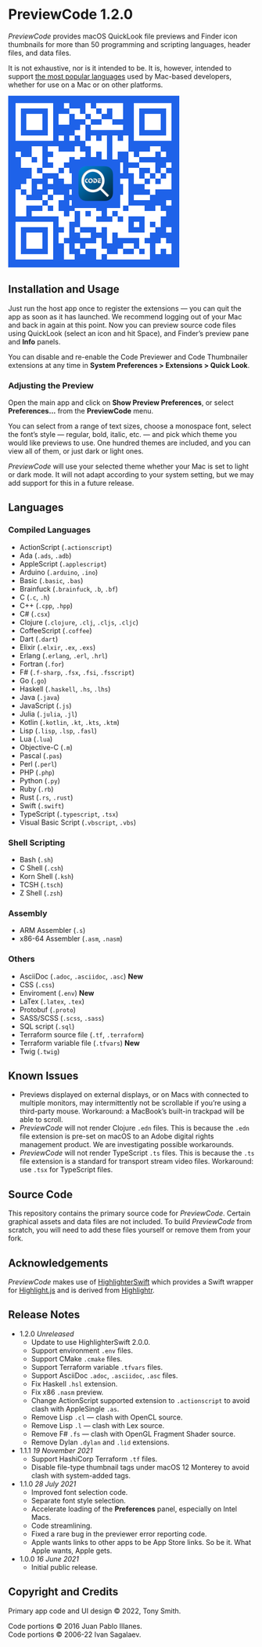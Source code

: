# PreviewCode 1.2.0

*PreviewCode* provides macOS QuickLook file previews and Finder icon thumbnails for more than 50 programming and scripting languages, header files, and data files.

It is not exhaustive, nor is it intended to be. It is, however, intended to support [the most popular languages](#languages) used by Mac-based developers, whether for use on a Mac or on other platforms.

![PreviewCode App Store QR code](qr-code.jpg)

## Installation and Usage ##

Just run the host app once to register the extensions &mdash; you can quit the app as soon as it has launched. We recommend logging out of your Mac and back in again at this point. Now you can preview source code files using QuickLook (select an icon and hit Space), and Finder’s preview pane and **Info** panels.

You can disable and re-enable the Code Previewer and Code Thumbnailer extensions at any time in **System Preferences > Extensions > Quick Look**.

### Adjusting the Preview

Open the main app and click on **Show Preview Preferences**, or select **Preferences...** from the **PreviewCode** menu.

You can select from a range of text sizes, choose a monospace font, select the font’s style — regular, bold, italic, etc. — and pick which theme you would like previews to use. One hundred themes are included, and you can view all of them, or just dark or light ones.

*PreviewCode* will use your selected theme whether your Mac is set to light or dark mode. It will not adapt according to your system setting, but we may add support for this in a future release.

## Languages

### Compiled Languages

* ActionScript (`.actionscript`)
* Ada (`.ads`, `.adb`)
* AppleScript (`.applescript`)
* Arduino (`.arduino`, `.ino`)
* Basic (`.basic`, `.bas`)
* Brainfuck (`.brainfuck`, `.b`, `.bf`)
* C (`.c`, `.h`)
* C++ (`.cpp`, `.hpp`)
* C# (`.csx`)
* Clojure (`.clojure`, `.clj`, `.cljs`, `.cljc`)
* CoffeeScript (`.coffee`)
* Dart (`.dart`)
* Elixir (`.elxir`, `.ex`, `.exs`)
* Erlang (`.erlang`, `.erl`, `.hrl`)
* Fortran (`.for`)
* F# (`.f-sharp`, `.fsx`, `.fsi`, `.fsscript`)
* Go (`.go`)
* Haskell (`.haskell`, `.hs`, `.lhs`)
* Java (`.java`)
* JavaScript (`.js`)
* Julia (`.julia`, `.jl`)
* Kotlin (`.kotlin`, `.kt`, `.kts`, `.ktm`)
* Lisp (`.lisp`, `.lsp`, `.fasl`)
* Lua (`.lua`)
* Objective-C (`.m`)
* Pascal (`.pas`)
* Perl (`.perl`)
* PHP (`.php`)
* Python (`.py`)
* Ruby (`.rb`)
* Rust (`.rs`, `.rust`)
* Swift (`.swift`)
* TypeScript (`.typescript`, `.tsx`)
* Visual Basic Script (`.vbscript`, `.vbs`)

### Shell Scripting

* Bash (`.sh`)
* C Shell (`.csh`)
* Korn Shell (`.ksh`)
* TCSH (`.tsch`)
* Z Shell (`.zsh`)

### Assembly

* ARM Assembler (`.s`)
* x86-64 Assembler (`.asm`, `.nasm`)

### Others

* AsciiDoc (`.adoc`, `.asciidoc`, `.asc`) **New**
* CSS (`.css`)
* Enviroment (`.env`) **New**
* LaTex (`.latex`, `.tex`)
* Protobuf (`.proto`)
* SASS/SCSS (`.scss`, `.sass`)
* SQL script (`.sql`)
* Terraform source file (`.tf`, `.terraform`)
* Terraform variable file (`.tfvars`) **New**
* Twig (`.twig`)

## Known Issues ##

* Previews displayed on external displays, or on Macs with connected to multiple monitors, may intermittently not be scrollable if you’re using a third-party mouse. Workaround: a MacBook’s built-in trackpad will be able to scroll.
* *PreviewCode* will not render Clojure `.edn` files. This is because the `.edn` file extension is pre-set on macOS to an Adobe digital rights management product. We are investigating possible workarounds.
* *PreviewCode* will not render TypeScript `.ts` files. This is because the `.ts` file extension is a standard for transport stream video files. Workaround: use `.tsx` for TypeScript files.

## Source Code ##

This repository contains the primary source code for *PreviewCode*. Certain graphical assets and data files are not included. To build *PreviewCode* from scratch, you will need to add these files yourself or remove them from your fork.

## Acknowledgements

*PreviewCode* makes use of [HighlighterSwift](https://github.com/smittytone/HighlighterSwift) which provides a Swift wrapper for [Highlight.js](https://github.com/highlightjs/highlight.js) and is derived from [Highlightr](https://github.com/raspu/Highlightr).

## Release Notes ##

* 1.2.0 *Unreleased*
    * Update to use HighlighterSwift 2.0.0.
    * Support environment `.env` files.
    * Support CMake `.cmake` files.
    * Support Terraform variable `.tfvars` files.
    * Support AsciiDoc `.adoc`, `.asciidoc`, `.asc` files.
    * Fix Haskell `.hsl` extension.
    * Fix x86 `.nasm` preview.
    * Change ActionScript supported extension to `.actionscript` to avoid clash with AppleSingle `.as`.
    * Remove Lisp `.cl` — clash with OpenCL source.
    * Remove Lisp `.l` — clash with Lex source.
    * Remove F# `.fs` — clash with OpenGL Fragment Shader source.
    * Remove Dylan `.dylan` and `.lid` extensions.
* 1.1.1 *19 November 2021*
    * Support HashiCorp Terraform `.tf` files.
    * Disable file-type thumbnail tags under macOS 12 Monterey to avoid clash with system-added tags.
* 1.1.0 *28 July 2021*
    * Improved font selection code.
    * Separate font style selection.
    * Accelerate loading of the **Preferences** panel, especially on Intel Macs.
    * Code streamlining.
    * Fixed a rare bug in the previewer error reporting code.
    * Apple wants links to other apps to be App Store links. So be it. What Apple wants, Apple gets.
* 1.0.0 *16 June 2021*
    * Initial public release.

## Copyright and Credits ##

Primary app code and UI design &copy; 2022, Tony Smith.

Code portions &copy; 2016 Juan Pablo Illanes.<br />Code portions &copy; 2006-22 Ivan Sagalaev.